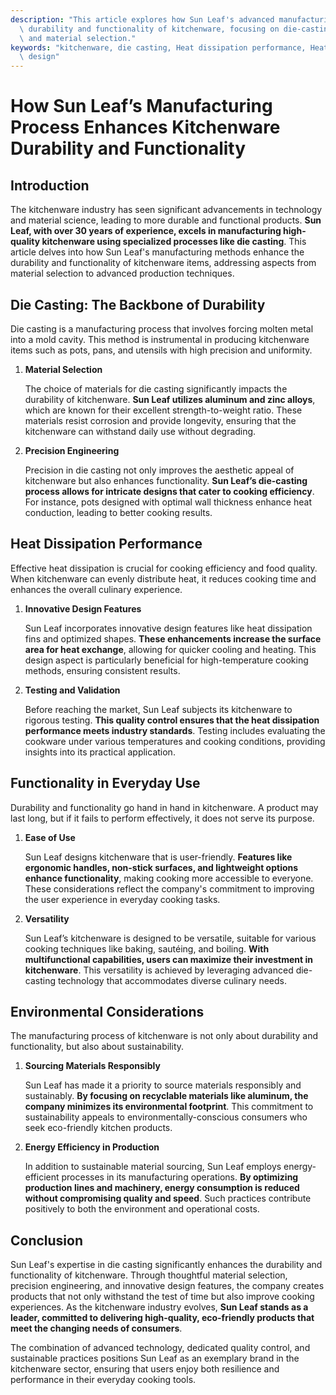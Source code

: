 ```yaml
---
description: "This article explores how Sun Leaf's advanced manufacturing process improves the\
  \ durability and functionality of kitchenware, focusing on die-casting techniques\
  \ and material selection."
keywords: "kitchenware, die casting, Heat dissipation performance, Heat dissipation optimization\
  \ design"
---
```

# How Sun Leaf’s Manufacturing Process Enhances Kitchenware Durability and Functionality

## Introduction

The kitchenware industry has seen significant advancements in technology and material science, leading to more durable and functional products. **Sun Leaf, with over 30 years of experience, excels in manufacturing high-quality kitchenware using specialized processes like die casting**. This article delves into how Sun Leaf's manufacturing methods enhance the durability and functionality of kitchenware items, addressing aspects from material selection to advanced production techniques.

## Die Casting: The Backbone of Durability

Die casting is a manufacturing process that involves forcing molten metal into a mold cavity. This method is instrumental in producing kitchenware items such as pots, pans, and utensils with high precision and uniformity. 

1. **Material Selection**

   The choice of materials for die casting significantly impacts the durability of kitchenware. **Sun Leaf utilizes aluminum and zinc alloys**, which are known for their excellent strength-to-weight ratio. These materials resist corrosion and provide longevity, ensuring that the kitchenware can withstand daily use without degrading. 

2. **Precision Engineering**

   Precision in die casting not only improves the aesthetic appeal of kitchenware but also enhances functionality. **Sun Leaf’s die-casting process allows for intricate designs that cater to cooking efficiency**. For instance, pots designed with optimal wall thickness enhance heat conduction, leading to better cooking results. 

## Heat Dissipation Performance

Effective heat dissipation is crucial for cooking efficiency and food quality. When kitchenware can evenly distribute heat, it reduces cooking time and enhances the overall culinary experience.

1. **Innovative Design Features**

   Sun Leaf incorporates innovative design features like heat dissipation fins and optimized shapes. **These enhancements increase the surface area for heat exchange**, allowing for quicker cooling and heating. This design aspect is particularly beneficial for high-temperature cooking methods, ensuring consistent results. 

2. **Testing and Validation**

   Before reaching the market, Sun Leaf subjects its kitchenware to rigorous testing. **This quality control ensures that the heat dissipation performance meets industry standards**. Testing includes evaluating the cookware under various temperatures and cooking conditions, providing insights into its practical application.

## Functionality in Everyday Use

Durability and functionality go hand in hand in kitchenware. A product may last long, but if it fails to perform effectively, it does not serve its purpose. 

1. **Ease of Use**

   Sun Leaf designs kitchenware that is user-friendly. **Features like ergonomic handles, non-stick surfaces, and lightweight options enhance functionality**, making cooking more accessible to everyone. These considerations reflect the company's commitment to improving the user experience in everyday cooking tasks.

2. **Versatility**

   Sun Leaf’s kitchenware is designed to be versatile, suitable for various cooking techniques like baking, sautéing, and boiling. **With multifunctional capabilities, users can maximize their investment in kitchenware**. This versatility is achieved by leveraging advanced die-casting technology that accommodates diverse culinary needs.

## Environmental Considerations

The manufacturing process of kitchenware is not only about durability and functionality, but also about sustainability. 

1. **Sourcing Materials Responsibly**

   Sun Leaf has made it a priority to source materials responsibly and sustainably. **By focusing on recyclable materials like aluminum, the company minimizes its environmental footprint**. This commitment to sustainability appeals to environmentally-conscious consumers who seek eco-friendly kitchen products.

2. **Energy Efficiency in Production**

   In addition to sustainable material sourcing, Sun Leaf employs energy-efficient processes in its manufacturing operations. **By optimizing production lines and machinery, energy consumption is reduced without compromising quality and speed**. Such practices contribute positively to both the environment and operational costs.

## Conclusion

Sun Leaf's expertise in die casting significantly enhances the durability and functionality of kitchenware. Through thoughtful material selection, precision engineering, and innovative design features, the company creates products that not only withstand the test of time but also improve cooking experiences. As the kitchenware industry evolves, **Sun Leaf stands as a leader, committed to delivering high-quality, eco-friendly products that meet the changing needs of consumers**. 

The combination of advanced technology, dedicated quality control, and sustainable practices positions Sun Leaf as an exemplary brand in the kitchenware sector, ensuring that users enjoy both resilience and performance in their everyday cooking tools.
